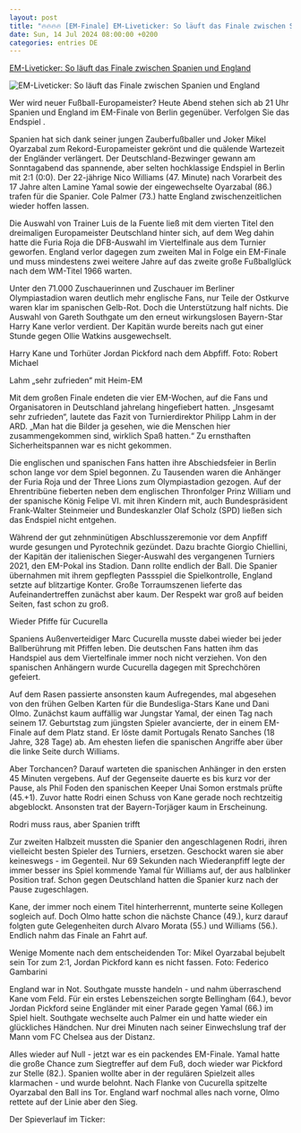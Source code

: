 ```yaml
---
layout: post
title: "🔥🔥🔥🔥 [EM-Finale] EM-Liveticker: So läuft das Finale zwischen Spanien und England"
date: Sun, 14 Jul 2024 08:00:00 +0200
categories: entries DE
---
```

[EM-Liveticker: So läuft das Finale zwischen Spanien und England](https://www.weser-kurier.de/sport/fussball/em-liveticker-so-laeuft-das-finale-zwischen-spanien-und-england-doc7waqddv8vn8jz0juf27)

![EM-Liveticker: So läuft das Finale zwischen Spanien und England](https://img.weser-kurier.de/image/028f-1b5e5caa4b66-e9faa362663b-1000/1200,16-9,med,50,50,1_5000_3333_5000_2812_1_-0_0_1_-0_-108.99998485/Landscape14-07-2024-xtgx-fussball-em-2024-finale-spanien-england-emspor-v-l-nicholas-williams-arthuer-jr-spanien-lamin.webp)

Wer wird neuer Fußball-Europameister? Heute Abend stehen sich ab 21 Uhr Spanien und England im EM-Finale von Berlin gegenüber. Verfolgen Sie das Endspiel .

Spanien hat sich dank seiner jungen Zauberfußballer und Joker Mikel Oyarzabal zum Rekord-Europameister gekrönt und die quälende Wartezeit der Engländer verlängert. Der Deutschland-Bezwinger gewann am Sonntagabend das spannende, aber selten hochklassige Endspiel in Berlin mit 2:1 (0:0). Der 22-jährige Nico Williams (47. Minute) nach Vorarbeit des 17 Jahre alten Lamine Yamal sowie der eingewechselte Oyarzabal (86.) trafen für die Spanier. Cole Palmer (73.) hatte England zwischenzeitlichen wieder hoffen lassen.

Die Auswahl von Trainer Luis de la Fuente ließ mit dem vierten Titel den dreimaligen Europameister Deutschland hinter sich, auf dem Weg dahin hatte die Furia Roja die DFB-Auswahl im Viertelfinale aus dem Turnier geworfen. England verlor dagegen zum zweiten Mal in Folge ein EM-Finale und muss mindestens zwei weitere Jahre auf das zweite große Fußballglück nach dem WM-Titel 1966 warten.

Unter den 71.000 Zuschauerinnen und Zuschauer im Berliner Olympiastadion waren deutlich mehr englische Fans, nur Teile der Ostkurve waren klar im spanischen Gelb-Rot. Doch die Unterstützung half nichts. Die Auswahl von Gareth Southgate um den erneut wirkungslosen Bayern-Star Harry Kane verlor verdient. Der Kapitän wurde bereits nach gut einer Stunde gegen Ollie Watkins ausgewechselt.

Harry Kane und Torhüter Jordan Pickford nach dem Abpfiff. Foto: Robert Michael

Lahm „sehr zufrieden“ mit Heim-EM

Mit dem großen Finale endeten die vier EM-Wochen, auf die Fans und Organisatoren in Deutschland jahrelang hingefiebert hatten. „Insgesamt sehr zufrieden“, lautete das Fazit von Turnierdirektor Philipp Lahm in der ARD. „Man hat die Bilder ja gesehen, wie die Menschen hier zusammengekommen sind, wirklich Spaß hatten.“ Zu ernsthaften Sicherheitspannen war es nicht gekommen.

Die englischen und spanischen Fans hatten ihre Abschiedsfeier in Berlin schon lange vor dem Spiel begonnen. Zu Tausenden waren die Anhänger der Furia Roja und der Three Lions zum Olympiastadion gezogen. Auf der Ehrentribüne fieberten neben dem englischen Thronfolger Prinz William und der spanische König Felipe VI. mit ihren Kindern mit, auch Bundespräsident Frank-Walter Steinmeier und Bundeskanzler Olaf Scholz (SPD) ließen sich das Endspiel nicht entgehen.

Während der gut zehnminütigen Abschlusszeremonie vor dem Anpfiff wurde gesungen und Pyrotechnik gezündet. Dazu brachte Giorgio Chiellini, der Kapitän der italienischen Sieger-Auswahl des vergangenen Turniers 2021, den EM-Pokal ins Stadion. Dann rollte endlich der Ball. Die Spanier übernahmen mit ihrem gepflegten Passspiel die Spielkontrolle, England setzte auf blitzartige Konter. Große Torraumszenen lieferte das Aufeinandertreffen zunächst aber kaum. Der Respekt war groß auf beiden Seiten, fast schon zu groß.

Wieder Pfiffe für Cucurella

Spaniens Außenverteidiger Marc Cucurella musste dabei wieder bei jeder Ballberührung mit Pfiffen leben. Die deutschen Fans hatten ihm das Handspiel aus dem Viertelfinale immer noch nicht verziehen. Von den spanischen Anhängern wurde Cucurella dagegen mit Sprechchören gefeiert.

Auf dem Rasen passierte ansonsten kaum Aufregendes, mal abgesehen von den frühen Gelben Karten für die Bundesliga-Stars Kane und Dani Olmo. Zunächst kaum auffällig war Jungstar Yamal, der einen Tag nach seinem 17. Geburtstag zum jüngsten Spieler avancierte, der in einem EM-Finale auf dem Platz stand. Er löste damit Portugals Renato Sanches (18 Jahre, 328 Tage) ab. Am ehesten liefen die spanischen Angriffe aber über die linke Seite durch Williams.

Aber Torchancen? Darauf warteten die spanischen Anhänger in den ersten 45 Minuten vergebens. Auf der Gegenseite dauerte es bis kurz vor der Pause, als Phil Foden den spanischen Keeper Unai Somon erstmals prüfte (45.+1). Zuvor hatte Rodri einen Schuss von Kane gerade noch rechtzeitig abgeblockt. Ansonsten trat der Bayern-Torjäger kaum in Erscheinung.

Rodri muss raus, aber Spanien trifft

Zur zweiten Halbzeit mussten die Spanier den angeschlagenen Rodri, ihren vielleicht besten Spieler des Turniers, ersetzen. Geschockt waren sie aber keineswegs - im Gegenteil. Nur 69 Sekunden nach Wiederanpfiff legte der immer besser ins Spiel kommende Yamal für Williams auf, der aus halblinker Position traf. Schon gegen Deutschland hatten die Spanier kurz nach der Pause zugeschlagen.

Kane, der immer noch einem Titel hinterherrennt, munterte seine Kollegen sogleich auf. Doch Olmo hatte schon die nächste Chance (49.), kurz darauf folgten gute Gelegenheiten durch Alvaro Morata (55.) und Williams (56.). Endlich nahm das Finale an Fahrt auf.

Wenige Momente nach dem entscheidenden Tor: Mikel Oyarzabal bejubelt sein Tor zum 2:1, Jordan Pickford kann es nicht fassen. Foto: Federico Gambarini

England war in Not. Southgate musste handeln - und nahm überraschend Kane vom Feld. Für ein erstes Lebenszeichen sorgte Bellingham (64.), bevor Jordan Pickford seine Engländer mit einer Parade gegen Yamal (66.) im Spiel hielt. Southgate wechselte auch Palmer ein und hatte wieder ein glückliches Händchen. Nur drei Minuten nach seiner Einwechslung traf der Mann vom FC Chelsea aus der Distanz.

Alles wieder auf Null - jetzt war es ein packendes EM-Finale. Yamal hatte die große Chance zum Siegtreffer auf dem Fuß, doch wieder war Pickford zur Stelle (82.). Spanien wollte aber in der regulären Spielzeit alles klarmachen - und wurde belohnt. Nach Flanke von Cucurella spitzelte Oyarzabal den Ball ins Tor. England warf nochmal alles nach vorne, Olmo rettete auf der Linie aber den Sieg.

Der Spieverlauf im Ticker:

